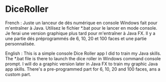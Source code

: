 # DiceRoller
French : 
Juste un lanceur de dés numérique en console Windows fait pour m'entraîner à Java. 
Utilisez le fichier *.bat pour le lancer en mode console. 
Je ferai une version graphique plus tard pour m'entraîner à Java FX.
Il y a une partie dés préprogrammés de 6, 10, 20 et 100 faces et une partie personnalisée.

English : 
This is a simple console Dice Roller app I did to train my Java skills. 
The *.bat file is there to launch the dice roller in Windows command console prompt. 
I will do a graphic version later in Java FX to train my graphic Java app skills.
There's a pre-programmed part for 6, 10, 20 and 100 faces, ans a custom part.
